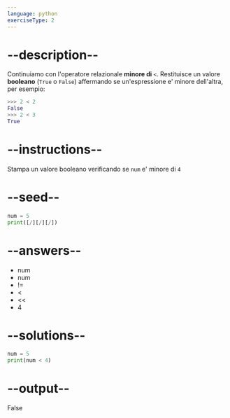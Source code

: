 ```yaml
---
language: python
exerciseType: 2
---
```


# --description--

Continuiamo con l'operatore relazionale **minore di** `<`.
Restituisce un valore **booleano** (`True` o `False`) affermando se un'espressione e' minore dell'altra, per esempio:
```python
>>> 2 < 2
False
>>> 2 < 3
True
```

# --instructions--

Stampa un valore booleano verificando se `num` e' minore di `4`

# --seed--

```python
num = 5
print([/][/][/])
```

# --answers--

- num 
- num 
- != 
- < 
- << 
- 4

# --solutions--

```python
num = 5
print(num < 4)
```

# --output--

False
